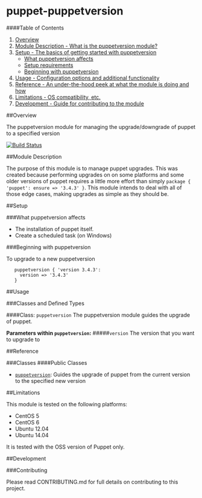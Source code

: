 # puppet-puppetversion

####Table of Contents

1. [Overview](#overview)
2. [Module Description - What is the puppetversion module?](#module-description)
3. [Setup - The basics of getting started with puppetversion](#setup)
    * [What puppetversion affects](#what-puppetversion-affects)
    * [Setup requirements](#setup-requirements)
    * [Beginning with puppetversion](#beginning-with-puppetversion)
4. [Usage - Configuration options and additional functionality](#usage)
5. [Reference - An under-the-hood peek at what the module is doing and how](#reference)
5. [Limitations - OS compatibility, etc.](#limitations)
6. [Development - Guide for contributing to the module](#development)

##Overview

The puppetversion module for managing the upgrade/downgrade of puppet to a specified version

[![Build Status](https://secure.travis-ci.org/opentable/puppet-puppetversion.png)](https://secure.travis-ci.org/opentable/puppet-puppetversion.png)

##Module Description

The purpose of this module is to manage puppet upgrades. This was created because performing upgrades on on some platforms and some older
versions of puppet requires a little more effort than simply ```package { 'puppet': ensure => '3.4.3' }```. This module intends to deal
with all of those edge cases, making upgrades as simple as they should be.

##Setup

###What puppetversion affects

* The installation of puppet itself.
* Create a scheduled task (on Windows)

###Beginning with puppetversion

To upgrade to a new puppetversion

```puppet
   puppetversion { 'version 3.4.3':
     version => '3.4.3'
   }
```

##Usage

###Classes and Defined Types

####Class: `puppetversion`
The puppetversion module guides the upgrade of puppet.

**Parameters within `puppetversion`:**
#####`version`
The version that you want to upgrade to


##Reference

###Classes
####Public Classes
* [`puppetversion`](#class-puppetversion): Guides the upgrade of puppet from the current version to the specified new version

##Limitations

This module is tested on the following platforms:

* CentOS 5
* CentOS 6
* Ubuntu 12.04
* Ubuntu 14.04

It is tested with the OSS version of Puppet only.

##Development

###Contributing

Please read CONTRIBUTING.md for full details on contributing to this project.
